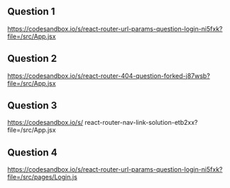 ## Question 1

https://codesandbox.io/s/react-router-url-params-question-login-ni5fxk?file=/src/App.jsx

## Question 2

https://codesandbox.io/s/react-router-404-question-forked-j87wsb?file=/src/App.jsx

## Question 3

https://codesandbox.io/s/
react-router-nav-link-solution-etb2xx?file=/src/App.jsx

## Question 4

https://codesandbox.io/s/react-router-url-params-question-login-ni5fxk?file=/src/pages/Login.js
